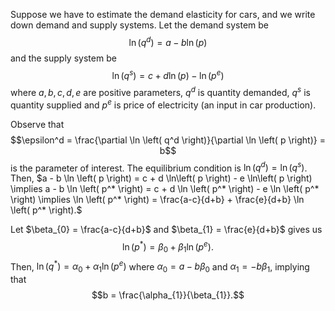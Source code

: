 Suppose we have to estimate the demand elasticity for cars, and we write down demand and supply systems. Let the demand system be 
$$\ln \left( q^d \right) = a-b \ln \left( p \right)$$
and the supply system be 
$$\ln \left( q^s \right) = c + d \ln \left( p \right) - \ln\left( p^e \right)$$
where $a,b,c,d,e$ are positive parameters, $q^d$ is quantity demanded, $q^s$ is quantity supplied and $p^e$ is price of electricity (an input in car production).

Observe that
$$\epsilon^d = \frac{\partial \ln \left( q^d \right)}{\partial \ln \left( p \right)} = b$$
is the parameter of interest. The equilibrium condition is $\ln\left( q^d \right) = \ln\left( q^s \right)$. Then,
$a - b \ln \left( p \right) = c + d \ln\left( p \right) - e \ln\left( p \right)  \implies a - b \ln \left( p^* \right) = c + d \ln \left( p^* \right) - e \ln \left( p^* \right)
 \implies \ln \left( p^* \right) = \frac{a-c}{d+b} + \frac{e}{d+b} \ln \left( p^* \right).$


Let $\beta_{0} = \frac{a-c}{d+b}$ and $\beta_{1} = \frac{e}{d+b}$ gives us
$$\ln\left( p^* \right) = \beta_{0} + \beta_{1} \ln \left( p^e \right).$$
Then, $\ln (q^*) = \alpha_{0} + \alpha_{1} \ln (p^e)$ where $\alpha_{0} = a - b \beta_{0}$ and $\alpha_{1} = -b \beta_{1}$, implying that
$$b = \frac{\alpha_{1}}{\beta_{1}}.$$
